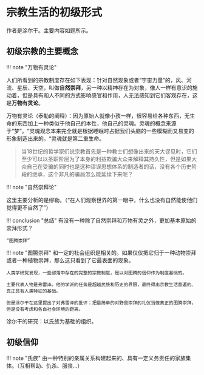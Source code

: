 # 宗教生活的初级形式


作者是涂尔干。主要内容如题所示。


## 初级宗教的主要概念


!!! note "万物有灵论"

人们所看到的宗教制度存在如下表现：针对自然现象或者“宇宙力量”的，风、河流、星辰、天空，叫做**自然崇拜**，另一种以精神存在为对象，像人一样有意识的施动着，但是具有和人不同的方式影响感官和作用，人无法感知到它们客观存在，这是**万物有灵论**。


万物有灵论（泰勒的阐释）：因为原始人就像小孩一样，很容易给各种东西，无生命的东西加上一种类似于他自己的本性，他自己的灵魂。灵魂的概念来源于“梦”。“灵魂观念本来完全就是根据睡眠时占据我们头脑的一些模糊而又易变的形象制造出来的。“灵魂就是第二重生命。


> 当18世纪的哲学家们说宗教首先是一种教士们想像出来的天大谬见时，它们至少可以以圣职阶层为了本身的利益欺骗大众来解释其持久性，但是如果大众自己在受骗的同时也是这种谬误思想体系的制造者的话，没有各个历史阶段的继承，这个非凡的骗局怎么能延续下来呢？

!!! note "自然崇拜论"

这里主要分析的是缪勒。（“在人们观察世界的第一眼中，什么也没有自然能使他们觉得更不自然了”）

!!! conclusion "总结"
    有没有一种除了自然崇拜和万物有灵之外，更加基本原始的崇拜形式？

    “图腾崇拜”

!!! note "图腾崇拜"
    和一定的社会组织是相关的。如果仅仅把它归于一种动物崇拜或者一种植物崇拜，那么这只看到了它最表面的现象。

    人类学研究发现，一些部落中存在的完整的宗教制度，是以对图腾的信仰作为制度基础的。

    主要代表人物是弗雷泽。他的学派的任务是超越民族和历史的界限，最终得出宗教生活普遍的、真正具有人类特征的基础。

    但是涂尔干在这里提出了对弗雷泽的批评：把最简单的对野兽崇拜的礼仪当做真正的图腾崇拜，但是没有考虑和各自社会环境的距离。

涂尔干的研究：以氏族为基础的组织。


## 初级信仰


!!! note "氏族"
    由一种特别的亲属关系构建起来的、具有一定义务责任的家族集体。（互相帮助、仇杀、服丧...）


    